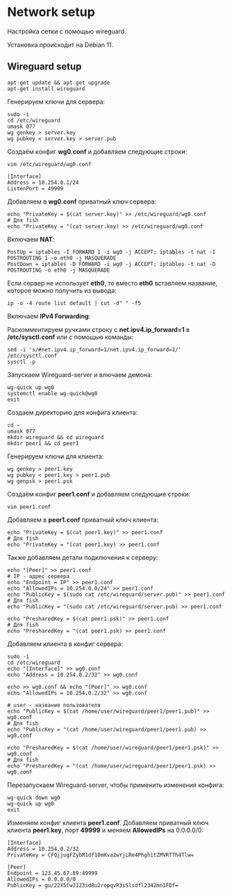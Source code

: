 # Network setup



Настройка сетки с помощью wireguard.



Установка происходит на Debian 11.

## Wireguard setup

```
apt-get update && apt-get upgrade
apt-get install wireguard
```

Генерируем ключи для сервера:

```
sudo -i
cd /etc/wireguard
umask 077
wg genkey > server.key
wg pubkey < server.key > server.pub
```

Создаём конфиг **wg0.conf** и добавляем следующие строки:

```
vim /etc/wireguard/wg0.conf
```

```
[Interface]
Address = 10.254.0.1/24
ListenPort = 49999
```

Добавляем в **wg0.conf** приватный ключ сервера:

```
echo "PrivateKey = $(cat server.key)" >> /etc/wireguard/wg0.conf
# Для fish
echo "PrivateKey = "(cat server.key) >> /etc/wireguard/wg0.conf
```

Включаем **NAT**:

```
PostUp = iptables -I FORWARD 1 -i wg0 -j ACCEPT; iptables -t nat -I POSTROUTING 1 -o eth0 -j MASQUERADE
PostDown = iptables -D FORWARD -i wg0 -j ACCEPT; iptables -t nat -D POSTROUTING -o eth0 -j MASQUERADE
```

Если сервер не использует **eth0**, то вместо **eth0** вставляем название, которое можно получить из вывода:

```
ip -o -4 route list default | cut -d" " -f5
```

Включаем **IPv4 Forwarding**:

Раскомментируем ручками строку с **net.ipv4.ip_forward=1** в **/etc/sysctl.conf** или с помощью команды:

```
sed -i 's/#net.ipv4.ip_forward=1/net.ipv4.ip_forward=1/' /etc/sysctl.conf
sysctl -p
```

Запускаем Wireguard-server и влючаем демона:

```
wg-quick up wg0
systemctl enable wg-quick@wg0
exit
```

Создаем директорию для конфига клиента:

```
cd ~
umask 077
mkdir wireguard && cd wireguard
mkdir peer1 && cd peer1
```

Генерируем ключи для клиента:

```
wg genkey > peer1.key
wg pubkey < peer1.key > peer1.pub
wg genpsk > peer1.psk
```

Создаём конфиг **peer1.conf** и добавляем следующие строки:

```
vim peer1.conf
```

Добавляем в **peer1.conf** приватный ключ клиента:

```
echo "PrivateKey = $(cat peer1.key)" >> peer1.conf
# Для fish
echo "PrivateKey = "(cat peer1.key) >> peer1.conf
```

Также добавляем детали подключения к серверу:

```
echo "[Peer]" >> peer1.conf
# IP - адрес сервера  
echo "Endpoint = IP" >> peer1.conf
echo "AllowedIPs = 10.254.0.0/24" >> peer1.conf
echo "PublicKey = $(sudo cat /etc/wireguard/server.pub)" >> peer1.conf
# Для fish
echo "PublicKey = "(sudo cat /etc/wireguard/server.pub) >> peer1.conf

echo "PresharedKey = $(cat peer1.psk)" >> peer1.conf
# Для fish
echo "PresharedKey = "(cat peer1.psk) >> peer1.conf
```

Добавляем клиента в конфиг сервера:

```
sudo -i
cd /etc/wireguard
echo "[Interface]" >> wg0.conf
echo "Address = 10.254.0.2/32" >> wg0.conf

echo >> wg0.conf && echo "[Peer]" >> wg0.conf
echo "AllowedIPs = 10.254.0.2/32" >> wg0.conf

# user - название пользователя
echo "PublicKey = $(cat /home/user/wireguard/peer1/peer1.pub)" >> wg0.conf
# Для fish
echo "PublicKey = "(cat /home/user/wireguard/peer1/peer1.pub) >> wg0.conf

echo "PresharedKey = $(cat /home/user/wireguard/peer1/peer1.psk)" >> wg0.conf
# Для fish
echo "PresharedKey = "(cat /home/user/wireguard/peer1/peer1.psk) >> wg0.conf
```

Перезапускаем Wireguard-server, чтобы применить изменения конфига:

```
wg-quick down wg0
wg-quick up wg0
exit
```

Изменяем конфиг клиента **peer1.conf**. Добавляем приватный ключ клиента **peer1.key**, порт **49999** и меняем **AllowedIPs** на 0.0.0.0/0:

```
[Interface]
Address = 10.254.0.2/32
PrivateKey = CFQjjugFZybM1df10mKva2wYjLRe4PhghitZMVRTTh4Tlw=

[Peer]
Endpoint = 123.45.67.89:49999
AllowedIPs = 0.0.0.0/0
PublicKey = gu/22X5fwJ123sd8u2ropqvR3sSlsdfl2342mn1FDf=
```
